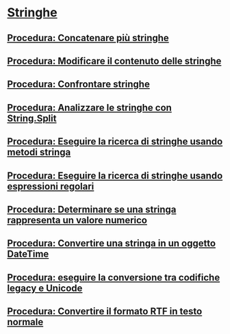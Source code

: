 # [Stringhe](index.md)
## [Procedura: Concatenare più stringhe](how-to-concatenate-multiple-strings.md)
## [Procedura: Modificare il contenuto delle stringhe](how-to-modify-string-contents.md)
## [Procedura: Confrontare stringhe](how-to-compare-strings.md)
## [Procedura: Analizzare le stringhe con String.Split](how-to-parse-strings-using-string-split.md)
## [Procedura: Eseguire la ricerca di stringhe usando metodi stringa](how-to-search-strings-using-string-methods.md)
## [Procedura: Eseguire la ricerca di stringhe usando espressioni regolari](how-to-search-strings-using-regular-expressions.md)
## [Procedura: Determinare se una stringa rappresenta un valore numerico](how-to-determine-whether-a-string-represents-a-numeric-value.md)
## [Procedura: Convertire una stringa in un oggetto DateTime](how-to-convert-a-string-to-a-datetime.md)
## [Procedura: eseguire la conversione tra codifiche legacy e Unicode](how-to-convert-between-legacy-encodings-and-unicode.md)
## [Procedura: Convertire il formato RTF in testo normale](how-to-convert-rtf-to-plain-text.md)
